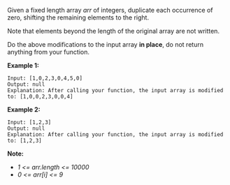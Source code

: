 Given a fixed length array *arr* of integers, duplicate each occurrence of zero, shifting the remaining elements to the right.

Note that elements beyond the length of the original array are not written.

Do the above modifications to the input array **in place**, do not return anything from your function.

**Example 1:**
```
Input: [1,0,2,3,0,4,5,0]
Output: null
Explanation: After calling your function, the input array is modified to: [1,0,0,2,3,0,0,4]
```

**Example 2:**
```
Input: [1,2,3]
Output: null
Explanation: After calling your function, the input array is modified to: [1,2,3]
```

**Note:**

* *1 <= arr.length <= 10000*
* *0 <= arr[i] <= 9*